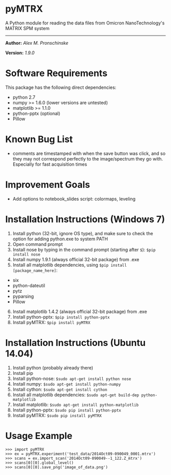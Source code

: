 # pyMTRX
A Python module for reading the data files from Omicron NanoTechnology's MATRIX SPM system

---

**Author:** *Alex M. Pronschinske*

**Version:** *1.9.0*

Software Requirements
=====================

This package has the following direct dependencies:

 * python 2.7
 * numpy >= 1.6.0 (lower versions are untested)
 * matplotlib >= 1.1.0
 * python-pptx (optional)
 * Pillow

Known Bug List
==============

 * comments are timestamped with when the save button was click, and so they may not correspond perfectly to the image/spectrum they go with.  Especially for fast acquisition times


Improvement Goals
=================

 * Add options to notebook_slides script: colormaps, leveling


Installation Instructions (Windows 7)
=====================================

 1. Install python (32-bit, ignore OS type), and make sure to check the option for adding python.exe to system PATH
 2. Open command prompt
 3. Install nose by typing in the command prompt (starting after `$`): `$pip install nose`
 4. Install numpy 1.9.1 (always official 32-bit package) from .exe
 5. Install all matplotlib dependencies, using `$pip install [package_name_here]`:
  * six
  * python-dateutil
  * pytz
  * pyparsing
  * Pillow
 6. Install matplotlib 1.4.2 (always official 32-bit package) from .exe
 7. Install python-pptx: `$pip install python-pptx`
 8. Install pyMTRX: `$pip install pyMTRX`

Installation Instructions (Ubuntu 14.04)
========================================

 1. Install python (probably already there)
 2. Install pip
 3. Install python-nose: `$sudo apt-get install python nose`
 4. Install numpy: `$sudo apt-get install python-numpy`
 5. Install cython: `$sudo apt-get install cython`
 6. Install all matplotlib dependencies: `$sudo apt-get build-dep python-matplotlib`
 7. Install matplotlib: `$sudo apt-get install python-matplotlib`
 8. Install python-pptx: `$sudo pip install python-pptx`
 9. Install pyMTRX: `$sudo pip install pyMTRX`

Usage Example
=============

```
>>> import pyMTRX
>>> ex = pyMTRX.experiment('test_data/2014Oct09-090049_0001.mtrx')
>>> scans = ex.import_scan('2014Oct09-090049--1_122.Z_mtrx')
>>> scans[0][0].global_level()
>>> scans[0][0].save_png('image_of_data.png')
```
